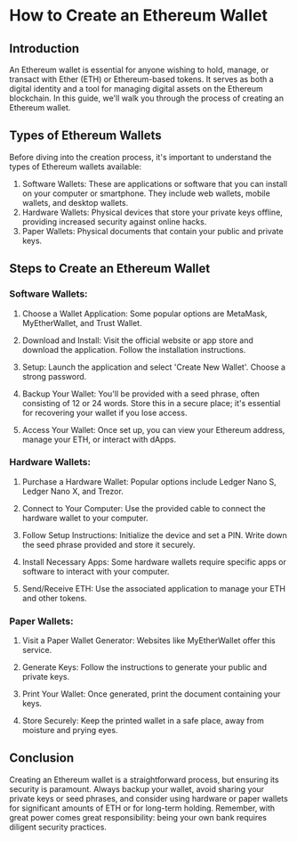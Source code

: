 # How to Create an Ethereum Wallet

## Introduction

An Ethereum wallet is essential for anyone wishing to hold, manage, or transact
with Ether (ETH) or Ethereum-based tokens. It serves as both a digital identity
and a tool for managing digital assets on the Ethereum blockchain. In this
guide, we'll walk you through the process of creating an Ethereum wallet.

## Types of Ethereum Wallets

Before diving into the creation process, it's important to understand the types
of Ethereum wallets available:

1. Software Wallets: These are applications or software that you can install on
   your computer or smartphone. They include web wallets, mobile wallets, and
   desktop wallets.
2. Hardware Wallets: Physical devices that store your private keys offline,
   providing increased security against online hacks.
3. Paper Wallets: Physical documents that contain your public and private keys.

## Steps to Create an Ethereum Wallet

### Software Wallets:

1. Choose a Wallet Application: Some popular options are MetaMask,
   MyEtherWallet, and Trust Wallet.

2. Download and Install: Visit the official website or app store and download
   the application. Follow the installation instructions.

3. Setup: Launch the application and select 'Create New Wallet'. Choose a strong
   password.

4. Backup Your Wallet: You'll be provided with a seed phrase, often consisting
   of 12 or 24 words. Store this in a secure place; it's essential for
   recovering your wallet if you lose access.

5. Access Your Wallet: Once set up, you can view your Ethereum address, manage
   your ETH, or interact with dApps.

### Hardware Wallets:

1. Purchase a Hardware Wallet: Popular options include Ledger Nano S, Ledger
   Nano X, and Trezor.

2. Connect to Your Computer: Use the provided cable to connect the hardware
   wallet to your computer.

3. Follow Setup Instructions: Initialize the device and set a PIN. Write down
   the seed phrase provided and store it securely.

4. Install Necessary Apps: Some hardware wallets require specific apps or
   software to interact with your computer.

5. Send/Receive ETH: Use the associated application to manage your ETH and other
   tokens.

### Paper Wallets:

1. Visit a Paper Wallet Generator: Websites like MyEtherWallet offer this
   service.

2. Generate Keys: Follow the instructions to generate your public and private
   keys.

3. Print Your Wallet: Once generated, print the document containing your keys.

4. Store Securely: Keep the printed wallet in a safe place, away from moisture
   and prying eyes.

## Conclusion

Creating an Ethereum wallet is a straightforward process, but ensuring its
security is paramount. Always backup your wallet, avoid sharing your private
keys or seed phrases, and consider using hardware or paper wallets for
significant amounts of ETH or for long-term holding. Remember, with great power
comes great responsibility: being your own bank requires diligent security
practices.

